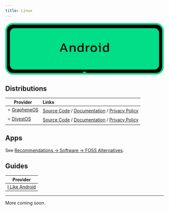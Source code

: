 ```yaml
---
title: Linux
---
```


![Cover](../../assets/android.png)

## Distributions

| Provider | Links |
| --- | :-- |
| :star: [GrapheneOS](https://grapheneos.org/) | [Source Code](https://grapheneos.org/source) / [Documentation](https://grapheneos.org/faq) / [Privacy Policy](https://grapheneos.org/faq#privacy-policy) |
| :star: [DivestOS](https://divestos.org/) | [Source Code](https://github.com/divested-mobile) / [Documentation](https://divestos.org/index.php?page=faq) / [Privacy Policy](https://divestos.org/index.php?page=privacy_policy) |

## Apps
See [Recommendations -> Software -> FOSS Alternatives](/recommendations/software/foss-alternatives).

## Guides

| Provider |
| --- |
| [I Like Android](https://i-like-android.github.io/) |

---

More coming soon.